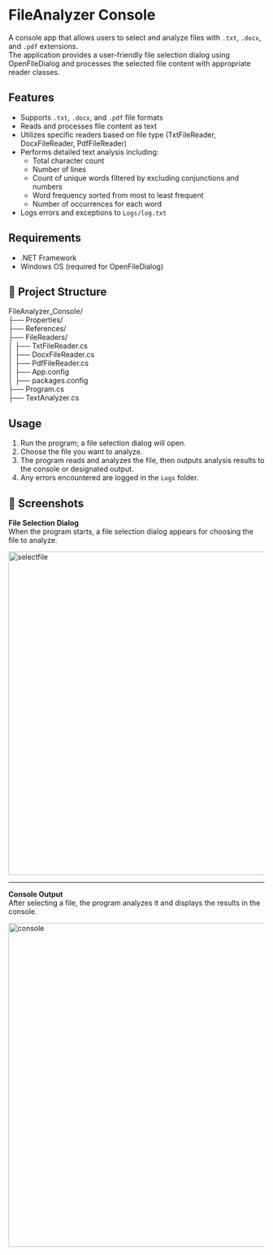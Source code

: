 # FileAnalyzer Console

A console app that allows users to select and analyze files with `.txt`, `.docx`, and `.pdf` extensions.  
The application provides a user-friendly file selection dialog using OpenFileDialog and processes the selected file content with appropriate reader classes.

## Features

- Supports `.txt`, `.docx`, and `.pdf` file formats  
- Reads and processes file content as text  
- Utilizes specific readers based on file type (TxtFileReader, DocxFileReader, PdfFileReader)  
- Performs detailed text analysis including:  
  - Total character count  
  - Number of lines  
  - Count of unique words filtered by excluding conjunctions and numbers  
  - Word frequency sorted from most to least frequent  
  - Number of occurrences for each word  
- Logs errors and exceptions to `Logs/log.txt`

## Requirements

- .NET Framework  
- Windows OS (required for OpenFileDialog)

## 📂 Project Structure

FileAnalyzer_Console/ <br>
├── Properties/ <br>
├── References/ <br>
├── FileReaders/ <br>
│ ├── TxtFileReader.cs <br>
│ ├── DocxFileReader.cs <br>
│ ├── PdfFileReader.cs <br>
│ ├── App.config <br>
│ ├── packages.config <br>
├── Program.cs <br>
├── TextAnalyzer.cs <br>

## Usage

1. Run the program; a file selection dialog will open.  
2. Choose the file you want to analyze.  
3. The program reads and analyzes the file, then outputs analysis results to the console or designated output.  
4. Any errors encountered are logged in the `Logs` folder.

## 📸 Screenshots

**File Selection Dialog**  
When the program starts, a file selection dialog appears for choosing the file to analyze.

<img width="600" height="636" alt="selectfile" src="https://github.com/user-attachments/assets/9fcddc28-2d8e-45f9-ad0f-930bc71405ff" />

---

**Console Output**  
After selecting a file, the program analyzes it and displays the results in the console.

<img width="600" height="637" alt="console" src="https://github.com/user-attachments/assets/7f612d49-83dd-470d-8122-3c6ea542f382" />
